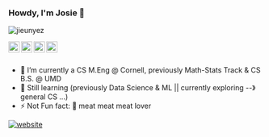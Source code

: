 ### Howdy, I'm Josie 👋

<p align="left"> <img src="https://komarev.com/ghpvc/?username=jieunyez&label=Views&color=blue&style=plastic" alt="jieunyez" /> </p>


<a href="https://linkedin.com/in/jieunyez"> 
  <img align="left" alt="Linkdein" width="22px" src="https://cdn.jsdelivr.net/npm/simple-icons@v3/icons/linkedin.svg"/ >
</a>
<a href="https://instagram.com/">
  <img align="left" alt="Instagram" width="22px" src="https://cdn.jsdelivr.net/npm/simple-icons@v3/icons/instagram.svg" />
</a>
<a href="https://www.youtube.com">
  <img align="left" alt="Youtube" width="22px" src="https://cdn.jsdelivr.net/npm/simple-icons@v3/icons/youtube.svg" />
</a>
<a href="https://www.facebook.com/">
  <img align="left" alt="Facebook" width="22px" src="https://cdn.jsdelivr.net/npm/simple-icons@v3/icons/facebook.svg" />
</a>

<br/>
<br/>

- 🔭 I’m currently a CS M.Eng @ Cornell, previously Math-Stats Track & CS B.S. @ UMD
- 🌱 Still learning (previously Data Science & ML || currently exploring --》 general CS ...)  
- ⚡ Not Fun fact: :poultry_leg: meat meat meat lover


[![website](https://img.shields.io/badge/PortfolioWebsite-jieunyez.github.io-2648ff?style=flat-square&logo=google-chrome)](https://jieunyez.github.io/)

